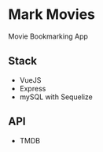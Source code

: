# Mark Movies
Movie Bookmarking App

## Stack
* VueJS
* Express
* mySQL with Sequelize

## API
* TMDB